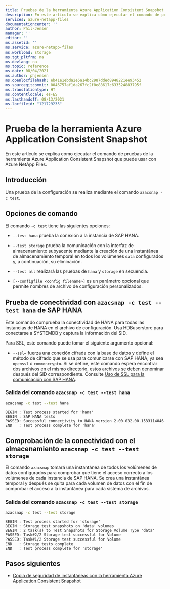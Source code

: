 ```yaml
---
title: Pruebas de la herramienta Azure Application Consistent Snapshot para Azure NetApp Files | Microsoft Docs
description: En este artículo se explica cómo ejecutar el comando de pruebas de la herramienta Azure Application Consistent Snapshot que puede usar con Azure NetApp Files.
services: azure-netapp-files
documentationcenter: ''
author: Phil-Jensen
manager: ''
editor: ''
ms.assetid: ''
ms.service: azure-netapp-files
ms.workload: storage
ms.tgt_pltfrm: na
ms.devlang: na
ms.topic: reference
ms.date: 08/04/2021
ms.author: phjensen
ms.openlocfilehash: eb41e1ebda2e5a14bc2987dded8948221ee93452
ms.sourcegitcommit: 0046757af1da267fc2f0e88617c633524883795f
ms.translationtype: HT
ms.contentlocale: es-ES
ms.lasthandoff: 08/13/2021
ms.locfileid: "121729235"
---
```

# <a name="test-azure-application-consistent-snapshot-tool"></a>Prueba de la herramienta Azure Application Consistent Snapshot

En este artículo se explica cómo ejecutar el comando de pruebas de la herramienta Azure Application Consistent Snapshot que puede usar con Azure NetApp Files.

## <a name="introduction"></a>Introducción

Una prueba de la configuración se realiza mediante el comando `azacsnap -c test`.

## <a name="command-options"></a>Opciones de comando

El comando `-c test` tiene las siguientes opciones:

- `--test hana` prueba la conexión a la instancia de SAP HANA.

- `--test storage` prueba la comunicación con la interfaz de almacenamiento subyacente mediante la creación de una instantánea de almacenamiento temporal en todos los volúmenes `data` configurados y, a continuación, su eliminación. 

- `--test all` realizará las pruebas de `hana` y `storage` en secuencia.

- `[--configfile <config filename>]` es un parámetro opcional que permite nombres de archivo de configuración personalizados.

## <a name="check-connectivity-with-sap-hana-azacsnap--c-test---test-hana"></a>Prueba de conectividad con `azacsnap -c test --test hana` de SAP HANA

Este comando comprueba la conectividad de HANA para todas las instancias de HANA en el archivo de configuración. Usa HDBuserstore para conectarse a SYSTEMDB y captura la información del SID.

Para SSL, este comando puede tomar el siguiente argumento opcional:

- `--ssl=` fuerza una conexión cifrada con la base de datos y define el método de cifrado que se usa para comunicarse con SAP HANA, ya sea `openssl` o `commoncrypto`. Si se define, este comando espera encontrar dos archivos en el mismo directorio, estos archivos se deben denominar después del SID correspondiente. Consulte [Uso de SSL para la comunicación con SAP HANA](azacsnap-installation.md#using-ssl-for-communication-with-sap-hana).

### <a name="output-of-the-azacsnap--c-test---test-hana-command"></a>Salida del comando `azacsnap -c test --test hana`

```bash
azacsnap -c test --test hana
```

```output
BEGIN : Test process started for 'hana'
BEGIN : SAP HANA tests
PASSED: Successful connectivity to HANA version 2.00.032.00.1533114046
END   : Test process complete for 'hana'
```

## <a name="check-connectivity-with-storage-azacsnap--c-test---test-storage"></a>Comprobación de la conectividad con el almacenamiento `azacsnap -c test --test storage`

El comando `azacsnap` tomará una instantánea de todos los volúmenes de datos configurados para comprobar que tiene el acceso correcto a los volúmenes de cada instancia de SAP HANA. Se crea una instantánea temporal y después se quita para cada volumen de datos con el fin de comprobar el acceso a la instantánea para cada sistema de archivos.

### <a name="output-of-the-azacsnap--c-test---test-storage-command"></a>Salida del comando `azacsnap -c test --test storage`

```bash
azacsnap -c test --test storage
```

```output
BEGIN : Test process started for 'storage'
BEGIN : Storage test snapshots on 'data' volumes
BEGIN : 2 task(s) to Test Snapshots for Storage Volume Type 'data'
PASSED: Task#2/2 Storage test successful for Volume
PASSED: Task#1/2 Storage test successful for Volume
END   : Storage tests complete
END   : Test process complete for 'storage'
```

## <a name="next-steps"></a>Pasos siguientes

- [Copia de seguridad de instantáneas con la herramienta Azure Application Consistent Snapshot](azacsnap-cmd-ref-backup.md)
